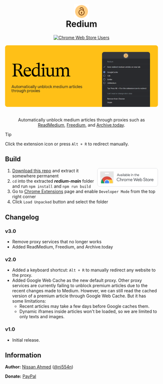 <h1 align="center"><img alt="Redium Icon" src="assets/icon128.png" width="48px" style="vertical-align: bottom;" ><br />Redium</h1>

<div align="center"><a href="https://chrome.google.com/webstore/detail/aapiedkipcbeplicbbicchmdmpinhjdl"><img alt="Chrome Web Store Users" src="https://img.shields.io/chrome-web-store/users/aapiedkipcbeplicbbicchmdmpinhjdl?logo=googlechrome&logoColor=white&label=chrome%20web%20store&labelColor=%2335363a&color=%23ffbe41"></a></div>

<br />
<div align="center"><img alt="Redium Banner" src="./.doc/marquee.png" width="600px" /></div>
<br />

<p align="center">Automatically unblock medium articles through proxies such as <a href="https://readmedium.com">ReadMedium</a>, <a href="https://freedium.cfd">Freedium</a>, and <a href="https://archive.today">Archive.today</a>.</p>

> [!TIP]
> Click the extension icon or press `Alt + R` to redirect manually.

## Build

<a href="https://chrome.google.com/webstore/detail/aapiedkipcbeplicbbicchmdmpinhjdl"><img alt="Install Redium from Chrome Web Store" src="./.doc/chrome-web-store-badge.png" width="200px" align="right" /></a>

1. [Download this repo](https://github.com/ni554n/redium/archive/refs/heads/main.zip) and extract it somewhere permanent
2. `cd` into the extracted **_redium-main_** folder and run `npm install` and `npm run build`
3. Go to [Chrome Extensions](chrome://extensions/) page and enable `Developer Mode` from the top right corner
4. Click `Load Unpacked` button and select the folder

## Changelog

### v3.0

- Remove proxy services that no longer works
- Added ReadMedium, Freedium, and Archive.today

### v2.0

- Added a keyboard shortcut: `Alt + R` to manually redirect any website to the proxy.
- Added Google Web Cache as the new default proxy. Other proxy services are currently failing to unblock premium articles due to the recent changes made to Medium. However, we can still read the cached version of a premium article through Google Web Cache. But it has some limitations:
  - Recent articles may take a few days before Google caches them.
  - Dynamic iframes inside articles won't be loaded, so we are limited to only texts and images.

### v1.0

- Initial release.

## Information

**Author:** [Nissan Ahmed](https://anissan.com) ([@ni554n](https://twitter.com/ni554n))

**Donate:** [PayPal](https://paypal.me/ni554n)
<img alt="Hit Counter" src="https://ping.anissan.com/?repo=redium" width="0" height="0" align="right" aria-hidden="true">
